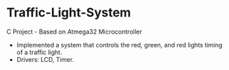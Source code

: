 # Traffic-Light-System
C Project - Based on Atmega32 Microcontroller
- Implemented a system that controls the red, green, and red lights timing of a traffic light.
- Drivers: LCD, Timer.
